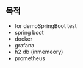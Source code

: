 ## 목적
* for demoSpringBoot test
 * spring boot
 * docker
 * grafana
 * h2 db (inmemeory)
 * prometheus
